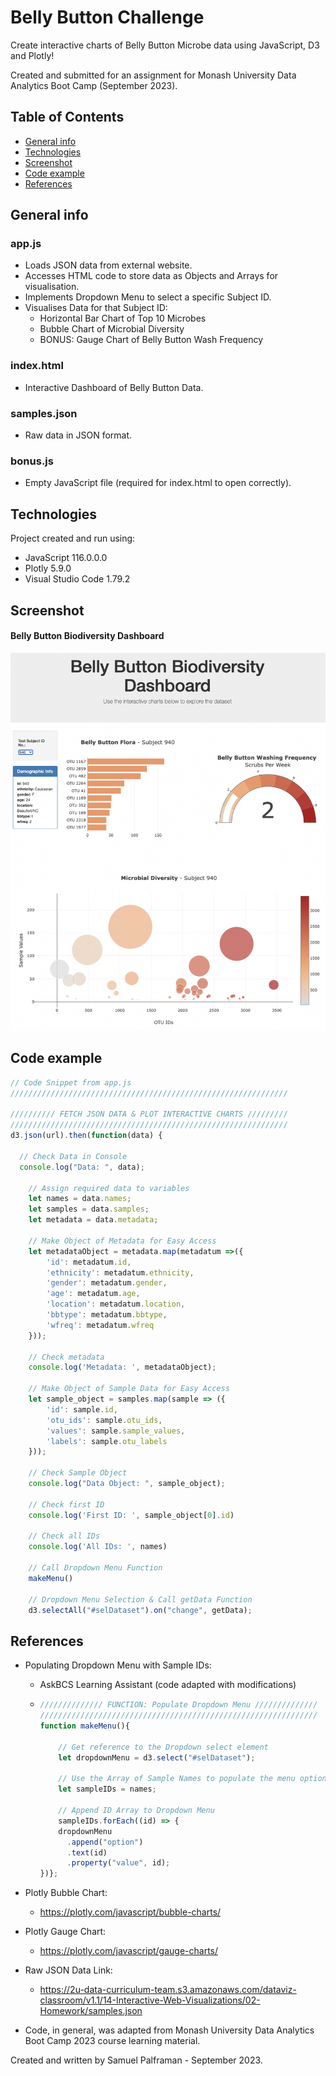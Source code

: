 # Belly Button Challenge

Create interactive charts of Belly Button Microbe data using JavaScript, D3 and Plotly!

Created and submitted for an assignment for Monash University Data Analytics Boot Camp (September 2023).

## Table of Contents

- [General info](#general-info)
- [Technologies](#technologies)
- [Screenshot](#screenshot)
- [Code example](#code-example)
- [References](#references)

## General info

### app.js

- Loads JSON data from external website. 
- Accesses HTML code to store data as Objects and Arrays for visualisation.
- Implements Dropdown Menu to select a specific Subject ID.  
- Visualises Data for that Subject ID:
  - Horizontal Bar Chart of Top 10 Microbes
  - Bubble Chart of Microbial Diversity
  - BONUS: Gauge Chart of Belly Button Wash Frequency


### index.html

- Interactive Dashboard of Belly Button Data.

### samples.json

- Raw data in JSON format.

### bonus.js

- Empty JavaScript file (required for index.html to open correctly).


## Technologies

Project created and run using:

- JavaScript 116.0.0.0
- Plotly 5.9.0
- Visual Studio Code 1.79.2

## Screenshot

#### Belly Button Biodiversity Dashboard

![Dashboard](static/js/belly_button_dashboard.png)

## Code example

```javascript
// Code Snippet from app.js
////////////////////////////////////////////////////////////// 

////////// FETCH JSON DATA & PLOT INTERACTIVE CHARTS /////////
//////////////////////////////////////////////////////////////
d3.json(url).then(function(data) {
    
  // Check Data in Console
  console.log("Data: ", data);
    
    // Assign required data to variables
    let names = data.names;
    let samples = data.samples;
    let metadata = data.metadata;
    
    // Make Object of Metadata for Easy Access
    let metadataObject = metadata.map(metadatum =>({
        'id': metadatum.id,
        'ethnicity': metadatum.ethnicity,
        'gender': metadatum.gender,
        'age': metadatum.age,
        'location': metadatum.location,
        'bbtype': metadatum.bbtype,
        'wfreq': metadatum.wfreq
    }));
    
    // Check metadata
    console.log('Metadata: ', metadataObject);

    // Make Object of Sample Data for Easy Access
    let sample_object = samples.map(sample => ({
        'id': sample.id,
        'otu_ids': sample.otu_ids,
        'values': sample.sample_values,
        'labels': sample.otu_labels
    }));
    
    // Check Sample Object
    console.log("Data Object: ", sample_object);
    
    // Check first ID
    console.log('First ID: ', sample_object[0].id)
    
    // Check all IDs
    console.log('All IDs: ', names)

    // Call Dropdown Menu Function
    makeMenu()

    // Dropdown Menu Selection & Call getData Function
    d3.selectAll("#selDataset").on("change", getData);
```

## References

- Populating Dropdown Menu with Sample IDs:
  - AskBCS Learning Assistant (code adapted with modifications)
  - ```javascript
    ////////////// FUNCTION: Populate Dropdown Menu //////////////
    //////////////////////////////////////////////////////////////
    function makeMenu(){
            
        // Get reference to the Dropdown select element
        let dropdownMenu = d3.select("#selDataset");
          
        // Use the Array of Sample Names to populate the menu options
        let sampleIDs = names;
          
        // Append ID Array to Dropdown Menu
        sampleIDs.forEach((id) => {
        dropdownMenu
          .append("option")
          .text(id)
          .property("value", id);
    })};
  
- Plotly Bubble Chart:
  
  - https://plotly.com/javascript/bubble-charts/
  
- Plotly Gauge Chart:
  
  - https://plotly.com/javascript/gauge-charts/
  
- Raw JSON Data Link: 

  - https://2u-data-curriculum-team.s3.amazonaws.com/dataviz-classroom/v1.1/14-Interactive-Web-Visualizations/02-Homework/samples.json

- Code, in general, was adapted from Monash University Data Analytics Boot Camp 2023 course learning material.

Created and written by Samuel Palframan - September 2023.
